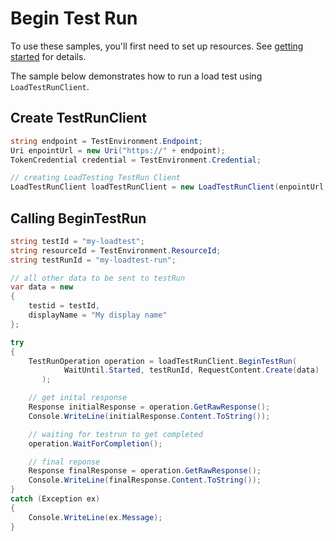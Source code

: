 # Begin Test Run

To use these samples, you'll first need to set up resources. See [getting started](https://github.com/Azure/azure-sdk-for-net/blob/main/sdk/loadtestservice/Azure.Developer.LoadTesting/README.md#getting-started) for details.

The sample below demonstrates how to run a load test using `LoadTestRunClient`.

## Create TestRunClient
```C# Snippet:Azure_Developer_LoadTesting_CreateTestRunClient
string endpoint = TestEnvironment.Endpoint;
Uri enpointUrl = new Uri("https://" + endpoint);
TokenCredential credential = TestEnvironment.Credential;

// creating LoadTesting TestRun Client
LoadTestRunClient loadTestRunClient = new LoadTestRunClient(enpointUrl, credential);
```

## Calling BeginTestRun
```C# Snippet:Azure_Developer_LoadTesting_BeginTestRun
string testId = "my-loadtest";
string resourceId = TestEnvironment.ResourceId;
string testRunId = "my-loadtest-run";

// all other data to be sent to testRun
var data = new
{
    testid = testId,
    displayName = "My display name"
};

try
{
    TestRunOperation operation = loadTestRunClient.BeginTestRun(
            WaitUntil.Started, testRunId, RequestContent.Create(data)
       );

    // get inital response
    Response initialResponse = operation.GetRawResponse();
    Console.WriteLine(initialResponse.Content.ToString());

    // waiting for testrun to get completed
    operation.WaitForCompletion();

    // final reponse
    Response finalResponse = operation.GetRawResponse();
    Console.WriteLine(finalResponse.Content.ToString());
}
catch (Exception ex)
{
    Console.WriteLine(ex.Message);
}
```
